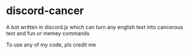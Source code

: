 # discord-cancer
A bot written in discord.js which can turn any english text into cancerous text and fun or memey commands

To use any of my code, pls credit me
